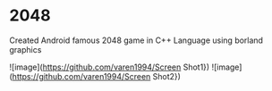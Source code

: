 # 2048
Created Android famous 2048 game in C++ Language using borland graphics


![image](https://github.com/varen1994/Screen Shot1})
![image](https://github.com/varen1994/Screen Shot2})

